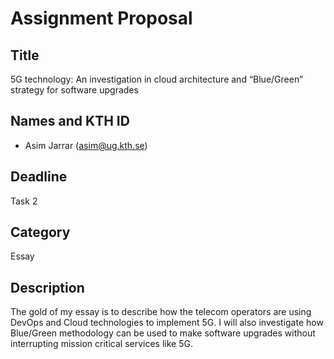 
# Assignment Proposal

## Title

5G technology: An investigation in cloud architecture and “Blue/Green” strategy for software upgrades
## Names and KTH ID

- Asim Jarrar (asim@ug.kth.se)

## Deadline

Task 2

## Category

Essay

## Description

The gold of my essay is to describe how the telecom operators are using DevOps and Cloud technologies to implement 5G.
I will also investigate how Blue/Green methodology can be used to make software upgrades without interrupting mission critical services like 5G.